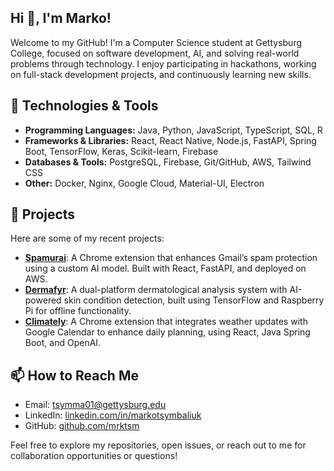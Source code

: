 ## Hi 👋, I'm Marko!
Welcome to my GitHub! I'm a Computer Science student at Gettysburg College, focused on software development, AI, and solving real-world problems through technology. I enjoy participating in hackathons, working on full-stack development projects, and continuously learning new skills.

## 🔧 Technologies & Tools

- **Programming Languages:** Java, Python, JavaScript, TypeScript, SQL, R
- **Frameworks & Libraries:** React, React Native, Node.js, FastAPI, Spring Boot, TensorFlow, Keras, Scikit-learn, Firebase
- **Databases & Tools:** PostgreSQL, Firebase, Git/GitHub, AWS, Tailwind CSS
- **Other:** Docker, Nginx, Google Cloud, Material-UI, Electron

## 🚀 Projects

Here are some of my recent projects:

- **[Spamurai](https://github.com/mrktsm/spamurai)**: A Chrome extension that enhances Gmail’s spam protection using a custom AI model. Built with React, FastAPI, and deployed on AWS.
- **[Dermafyr](https://github.com/mrktsm/Dermafyr-YCP2024)**: A dual-platform dermatological analysis system with AI-powered skin condition detection, built using TensorFlow and Raspberry Pi for offline functionality.
- **[Climately](https://github.com/mrktsm/climately)**: A Chrome extension that integrates weather updates with Google Calendar to enhance daily planning, using React, Java Spring Boot, and OpenAI.

## 📫 How to Reach Me

- Email: [tsymma01@gettysburg.edu](mailto:tsymma01@gettysburg.edu)
- LinkedIn: [linkedin.com/in/markotsymbaliuk](https://www.linkedin.com/in/marko-tsymbaliuk-55615430b/)
- GitHub: [github.com/mrktsm](https://github.com/mrktsm)

Feel free to explore my repositories, open issues, or reach out to me for collaboration opportunities or questions!


<!---
mrktsm/mrktsm is a ✨ special ✨ repository because its `README.md` (this file) appears on your GitHub profile.
You can click the Preview link to take a look at your changes.
--->
